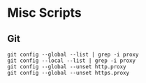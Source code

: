 # Misc Scripts

## Git

```shell
git config --global --list | grep -i proxy
git config --local --list | grep -i proxy
git config --global --unset http.proxy
git config --global --unset https.proxy
```
